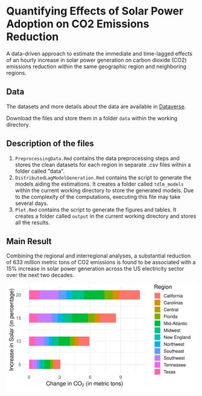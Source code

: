 # Quantifying Effects of Solar Power Adoption on CO2 Emissions Reduction

A data-driven approach to estimate the immediate and time-lagged effects of an hourly increase in solar power generation on carbon dioxide (CO2) emissions reduction within the same geographic region and neighboring regions.

## Data

The datasets and more details about the data are available in [Dataverse](https://doi.org/10.7910/DVN/OKEATQ).

Download the files and store them in a folder `data` within the working directory.

## Description of the files

1.  `PreprocessingData.Rmd` contains the data preprocessing steps and stores the clean datasets for each region in separate .csv files within a folder called "data".
2.  `DistributedLagModelGeneration.Rmd` contains the script to generate the models aiding the estimations. It creates a folder called `tdlm_models` within the current working directory to store the generated models. Due to the complexity of the computations, executing this file may take several days.
3.  `Plot.Rmd` contains the script to generate the figures and tables. It creates a folder called `output` in the current working directory and stores all the results.

## Main Result

Combining the regional and interregional analyses, a substantial reduction of 633 million metric tons of CO2 emissions is found to be associated with a 15% increase in solar power generation across the US electricity sector over the next two decades.

![**Figure**: The estimated annual change in CO2 emissions (x-axis) in each region (colors), associated with increased solar generation at every hour of the day within each region and also in the neighboring regions. Each horizontal bar corresponds to a specific percentage increase in solar generation (5%, 10%, 15%, and 20%). Within each horizontal bar, the colored segments represent the estimated CO2 reductions in different U.S. regions (such as California, Carolinas, Central, etc.).](output/total.png)
